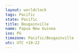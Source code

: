 ```yaml
---
layout: worldclock
tags: Pacific
state: Pacific
title: Bougainville
name: Papua New Guinea
iso: PG
timezone: Pacific/Bougainville
utc: UTC +10:22
---
```


